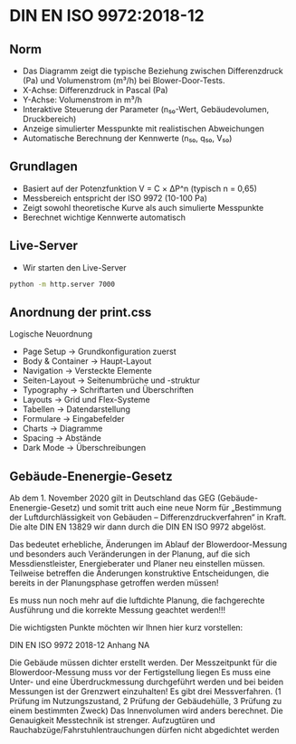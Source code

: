 # DIN EN ISO 9972:2018-12

## Norm

 -  Das Diagramm zeigt die typische Beziehung zwischen Differenzdruck (Pa) und Volumenstrom (m³/h) bei Blower-Door-Tests.
 -  X-Achse: Differenzdruck in Pascal (Pa)
 -  Y-Achse: Volumenstrom in m³/h
 -  Interaktive Steuerung der Parameter (n₅₀-Wert, Gebäudevolumen, Druckbereich)
 -  Anzeige simulierter Messpunkte mit realistischen Abweichungen
 -  Automatische Berechnung der Kennwerte (n₅₀, q₅₀, V₅₀)

## Grundlagen

 -  Basiert auf der Potenzfunktion V = C × ΔP^n (typisch n = 0,65)
 -  Messbereich entspricht der ISO 9972 (10-100 Pa)
 -  Zeigt sowohl theoretische Kurve als auch simulierte Messpunkte
 -  Berechnet wichtige Kennwerte automatisch


 ## Live-Server 

  - Wir starten den Live-Server

  ```bash
  python -m http.server 7000
  ```


## Anordnung der print.css

Logische Neuordnung

- Page Setup → Grundkonfiguration zuerst
- Body & Container → Haupt-Layout
- Navigation → Versteckte Elemente
- Seiten-Layout → Seitenumbrüche und -struktur
- Typography → Schriftarten und Überschriften
- Layouts → Grid und Flex-Systeme
- Tabellen → Datendarstellung
- Formulare → Eingabefelder
- Charts → Diagramme
- Spacing → Abstände
- Dark Mode → Überschreibungen


## Gebäude-Enenergie-Gesetz

Ab dem 1. November 2020 gilt in Deutschland das GEG (Gebäude-Enenergie-Gesetz) und somit tritt auch eine neue Norm für „Bestimmung der Luftdurchlässigkeit von Gebäuden – Differenzdruckverfahren“ in Kraft. Die alte DIN EN 13829 wir dann durch die DIN EN ISO 9972 abgelöst.

Das bedeutet erhebliche, Änderungen im Ablauf der Blowerdoor-Messung und besonders auch Veränderungen in der Planung, auf die sich Messdienstleister,  Energieberater und Planer neu einstellen müssen. Teilweise betreffen die Änderungen konstruktive Entscheidungen, die bereits in der Planungsphase getroffen werden müssen! 

Es muss nun noch mehr auf die luftdichte Planung, die fachgerechte Ausführung und die korrekte Messung geachtet werden!!!

Die wichtigsten Punkte möchten wir Ihnen hier kurz vorstellen:

DIN EN ISO 9972 2018-12 Anhang NA 



Die Gebäude müssen dichter erstellt werden.
Der Messzeitpunkt für die Blowerdoor-Messung muss vor der Fertigstellung liegen
Es muss eine Unter- und eine Überdruckmessung durchgeführt werden und bei beiden Messungen ist der Grenzwert einzuhalten!
Es gibt drei Messverfahren. (1 Prüfung im Nutzungszustand, 2 Prüfung der Gebäudehülle, 3 Prüfung zu einem bestimmten Zweck)
Das Innenvolumen wird anders berechnet.
Die Genauigkeit Messtechnik ist strenger.
Aufzugtüren und Rauchabzüge/Fahrstuhlentrauchungen dürfen nicht abgedichtet werden